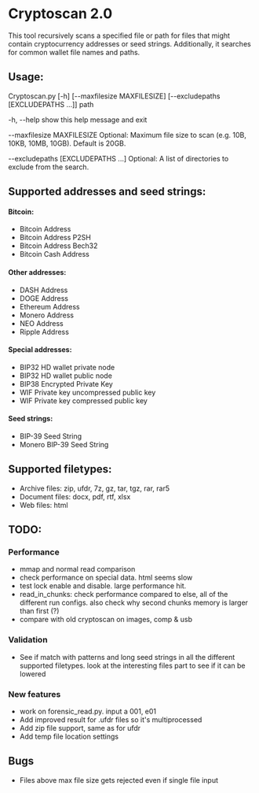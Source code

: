 # Cryptoscan 2.0
This tool recursively scans a specified file or path for files that might contain 
cryptocurrency addresses or seed strings. Additionally, it searches for common wallet file names and paths. 
    
## Usage: 
Cryptoscan.py [-h] [--maxfilesize MAXFILESIZE]
                     [--excludepaths [EXCLUDEPATHS ...]]
                     path

  -h, --help            show this help message and exit
  
  --maxfilesize MAXFILESIZE
                        Optional: Maximum file size to scan (e.g. 10B, 10KB,
                        10MB, 10GB). Default is 20GB.
                        
  --excludepaths [EXCLUDEPATHS ...]
                        Optional: A list of directories to exclude from the
                        search.


## Supported addresses and seed strings:
#### Bitcoin:
* Bitcoin Address
* Bitcoin Address P2SH
* Bitcoin Address Bech32
* Bitcoin Cash Address

#### Other addresses:
* DASH Address
* DOGE Address
* Ethereum Address
* Monero Address
* NEO Address
* Ripple Address

#### Special addresses:
* BIP32 HD wallet private node
* BIP32 HD wallet public node
* BIP38 Encrypted Private Key
* WIF Private key uncompressed public key
* WIF Private key compressed public key

#### Seed strings:
* BIP-39 Seed String
* Monero BIP-39 Seed String

## Supported filetypes:
* Archive files: zip, ufdr, 7z, gz, tar, tgz, rar, rar5
* Document files: docx, pdf, rtf, xlsx
* Web files: html
## TODO:

### Performance
* mmap and normal read comparison
* check performance on special data. html seems slow
* test lock enable and disable. large performance hit.
* read_in_chunks: check performance compared to else, all of the different run configs. also check why second chunks memory is larger than first (?)
* compare with old cryptoscan on images, comp & usb


### Validation
* See if match with patterns and long seed strings in all the different supported filetypes. look at the interesting files part to see if it can be lowered


### New features
* work on forensic_read.py. input a 001, e01
* Add improved result for .ufdr files so it's multiprocessed
* Add zip file support, same as for ufdr
* Add temp file location settings


## Bugs
* Files above max file size gets rejected even if single file input

